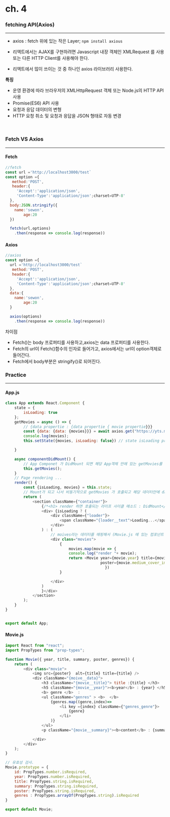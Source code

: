 # ch. 4 



###  fetching API(Axios)

---
- axios : fetch 위에 있는 작은 Layer; `npm install axious`

- 리액트에서는 AJAX를 구현하려면 Javascript 내장 객체인 XMLRequest 를 사용 또는 다른 HTTP Client를 사용해야 한다.
- 리액트에서 많이 쓰이는 것 중 하나인 axios 라이브러리 사용한다.


**특징**
- 운영 환경에 따라 브라우저의 XMLHttpRequest 객체 또는 Node.js의 HTTP API 사용
- Promise(ES6) API 사용
- 요청과 응답 데이터의 변형
- HTTP 요청 취소 및 요청과 응답을 JSON 형태로 자동 변경

<br>

### Fetch VS Axios

---


#### Fetch
```javascript
//fetch
const url ='http://localhost3000/test`
const option ={
   method:'POST',
   header:{
     'Accept':'application/json',
     'Content-Type':'application/json';charset=UTP-8'
  },
  body:JSON.stringify({
  	name:'sewon',
    	age:20
  })

  fetch(url,options)
  	.then(response => console.log(response))
```

#### Axios
```javascript
//axios
const option ={
  url ='http://localhost3000/test`
   method:'POST',
   header:{
     'Accept':'application/json',
     'Content-Type':'application/json';charset=UTP-8'
  },
  data:{
  	name:'sewon',
    	age:20
  }

  axios(options)
  	.then(response => console.log(response))
```

차이점
- Fetch()는 body 프로퍼티를 사용하고,axios는 data 프로퍼티를 사용한다.
- Fetch의 url이 Fetch()함수의 인자로 들어가고, axios에서는 url이 option객체로 들어간다.
- Fetch에서 body부분은 stringify()로 되어진다.



### Practice

---


#### App.js

```javascript
class App extends React.Component {
    state = {
        isLoading: true
    };
    getMovies = async () => {
        // {data propertie : {data propertie { movie propertie}}}
        const {data: {data: {movies}}} = await axios.get("https://yts.mx/api/v2/list_movies.json?sort_by=rating"); // data 추출
        console.log(movies);
        this.setState({movies, isLoading: false}) // state isLoading propertie를 false로 바꿔라.

    }

    async componentDidMount() {
        // App Componet 가 DidMount 되면 해당 App객체 안에 있는 getMovies를 메소드를 호출한다.(비동기적으로)
        this.getMovies();
    }
    // Page rendering ... 
    render() {
        const {isLoading, movies} = this.state;
        // Mount가 되고 나서 비동기적으로 getMovies 가 호출되고 해당 데이터안에 data 프로퍼티 그 안에 data 프로퍼티 그 안에 movies에 대한 데이터를 추출해서 setting한다.
        return (
            <section className={"container"}>
                {/*<h1> render 하면 호출되는 라이프 사이클 매소드 : DidMount</h1>*/}
                <div> {isLoading ? (
                    <div className={"loader"}>
                        <span className="{loader__text">Loading...</span>
                    </div>
                ) : (
                    // moives라는 데이터를 매핑해서 (Movie.js 에 있는 컴포넌트 Movie에 매칭하여 render하라.
                    <div class="movies">
                        {
                            movies.map(movie => {
                            console.log("render "+ movie);
                            return <Movie year={movie.year} title={movie.title} summary={movie.summary}
                                          poster={movie.medium_cover_image} genres={movie.genres}/>
                                            })
                        }

                    </div>
                )
                }</div>
            </section>
        );
    }
}


export default App;
```


#### Movie.js 
```javascript
import React from "react";
import PropTypes from "prop-types";

function Movie({ year, title, summary, poster, genres}) {
    return (
        <div class="movie">
            <img src={poster}  alt={title} title={title} />
            <div className="{moive__data}">
                <h3 className="{movie__title}"> title :{title} </h3>
                <h5 className="{movie__year}"><b>year</b> : {year} </h5>
                <b> genre </b>  :
                <ul className="genres" > <b>  </b>
                    {genres.map((genre,index)=>
                        <li key ={index} className={"genres_genre"}>
                            {genre}
                        </li>
                    )}
                </ul>
                <p className="{movie__summary}"><b>content</b> : {summary} </p>

            </div>
        </div>
    );
}

// 유효성 검사.
Movie.prototype = {
    id: PropTypes.number.isRequired,
    year: PropTypes.number.isRequired,
    title: PropTypes.string.isRequired,
    summary: PropTypes.string.isRequired,
    poster: PropTypes.string.isRequired,
    genres : PropTypes.arrayOf(PropTypes.string).isRequired
}

export default Movie;
```